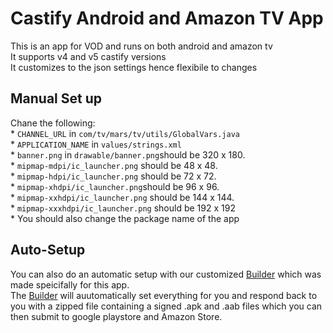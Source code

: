 # Castify Android and Amazon TV App
This is an app for VOD and runs on both android and amazon tv <br/>
It supports v4 and v5 castify versions <br/>
It customizes to the json settings hence flexibile to changes <br/>

## Manual Set up
Chane the following: <br/>
\*  `CHANNEL_URL`  in `com/tv/mars/tv/utils/GlobalVars.java` <br/>
\*  `APPLICATION_NAME`  in `values/strings.xml` <br/>
\*  `banner.png` in `drawable/banner.png`should be 320 x 180. <br/>
\*  `mipmap-mdpi/ic_launcher.png` should be 48 x 48. <br/>
\*  `mipmap-hdpi/ic_launcher.png` should be 72 x 72. <br/>
\*  `mipmap-xhdpi/ic_launcher.png`should be 96 x 96. <br/>
\*  `mipmap-xxhdpi/ic_launcher.png` should be 144 x 144. <br/>
\*  `mipmap-xxxhdpi/ic_launcher.png`  should be 192 x 192 <br/>
\* You should also change the package name of the app <br/>

## Auto-Setup
You can also do an automatic setup with our customized [Builder](https://github.com/Castify-ai/Android-Auto-Builder) which was made speicifally for this app. <br/>
The [Builder](https://github.com/Castify-ai/Android-Auto-Builder) will auutomatically set everything for you and respond back to you with a zipped file containing a signed .apk and .aab files which you can then submit to google playstore and Amazon Store.

